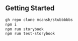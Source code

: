## Getting Started

```sh
gh repo clone mcansh/stubbbbbs
npm i
npm run storybook
npm run test-storybook
```
